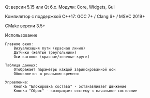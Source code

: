 Qt версии 5.15 или Qt 6.x.  Модули: Core, Widgets, Gui

Компилятор с поддержкой C++17:  GCC 7+ / Clang 6+ / MSVC 2019+

CMake версии 3.5+


Использование

    Главное окно:
        Визуализация пути (красная линия)
        Датчики (желтые треугольники)
        Оси вагонов (красные/зеленые круги)

    Таблица данных:
        Отображает параметры каждой зафиксированной оси
        Обновляется в реальном времени

    Управление:
        Кнопка "Блокировка состава" - останавливает движение
        Кнопка "Сброс" - возвращает систему в начальное состояние
